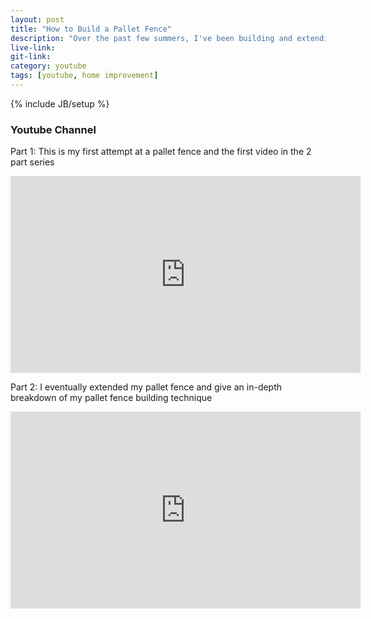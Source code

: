 ```yaml
---
layout: post
title: "How to Build a Pallet Fence"
description: "Over the past few summers, I've been building and extending my pallet fence using T posts and pallets. Here is a quikc rundown of my technique."
live-link: 
git-link: 
category: youtube
tags: [youtube, home improvement]
---
```

{% include JB/setup %}

### Youtube Channel

Part 1: This is my first attempt at a pallet fence and the first video in the 2 part series
<iframe width="560" height="315" src="https://www.youtube.com/embed/9juSMLH7BXA" frameborder="0" allow="accelerometer; autoplay; encrypted-media; gyroscope; picture-in-picture" allowfullscreen></iframe>


Part 2: I eventually extended my pallet fence and give an in-depth breakdown of my pallet fence building technique
<iframe width="560" height="315" src="https://www.youtube.com/embed/MVOZiVE3QRM" frameborder="0" allow="accelerometer; autoplay; encrypted-media; gyroscope; picture-in-picture" allowfullscreen></iframe>
